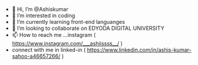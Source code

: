 - 👋 Hi, I’m @Ashiskumar
- 👀 I’m interested in coding
- 🌱 I’m currently learning front-end languanges
- 💞️ I’m looking to collaborate on EDYODA DIGITAL UNIVERSITY
- 📫 How to reach me ...instagram ( https://www.instagram.com/___ashiissss__/ )
-    connect with me in linked-in ( https://www.linkedin.com/in/ashis-kumar-sahoo-a46657266/ )

<!---
Ashiskumar653/Ashiskumar653 is a ✨ special ✨ repository because its `README.md` (this file) appears on your GitHub profile.
You can click the Preview link to take a look at your changes.
--->
